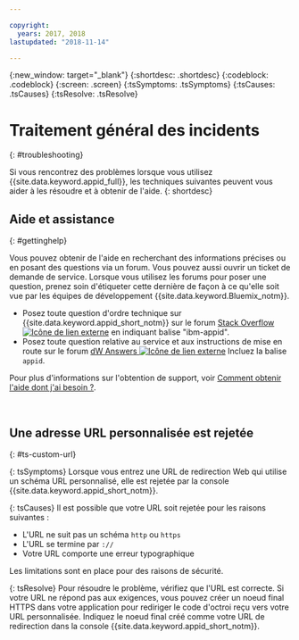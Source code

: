 ```yaml
---

copyright:
  years: 2017, 2018
lastupdated: "2018-11-14"

---
```


{:new_window: target="_blank"}
{:shortdesc: .shortdesc}
{:codeblock: .codeblock}
{:screen: .screen}
{:tsSymptoms: .tsSymptoms}
{:tsCauses: .tsCauses}
{:tsResolve: .tsResolve}

# Traitement général des incidents
{: #troubleshooting}

Si vous rencontrez des problèmes lorsque vous utilisez {{site.data.keyword.appid_full}}, les techniques suivantes peuvent vous aider à les résoudre et à obtenir de l'aide.
{: shortdesc}

## Aide et assistance
{: #gettinghelp}

Vous pouvez obtenir de l'aide en recherchant des informations précises ou en posant des questions via un forum. Vous pouvez aussi ouvrir un ticket de demande de service. Lorsque vous utilisez les forums pour poser une question, prenez soin d'étiqueter cette dernière de façon à ce qu'elle soit vue par les équipes de développement {{site.data.keyword.Bluemix_notm}}.
  * Posez toute question d'ordre technique sur {{site.data.keyword.appid_short_notm}} sur le forum <a href="https://stackoverflow.com/search?q=ibm-appid" target="_blank">Stack Overflow <img src="../../icons/launch-glyph.svg" alt="Icône de lien externe"></a> en indiquant balise "ibm-appid".
  * Posez toute question relative au service et aux instructions de mise en route sur le forum <a href="https://developer.ibm.com/answers/topics/appid/" target="_blank">dW Answers <img src="../../icons/launch-glyph.svg" alt="Icône de lien externe"></a> Incluez la balise `appid`.

Pour plus d'informations sur l'obtention de support, voir [Comment obtenir l'aide dont j'ai besoin ?](/docs/get-support/howtogetsupport.html#getting-customer-support).

</br>

## Une adresse URL personnalisée est rejetée
{: #ts-custom-url}


{: tsSymptoms}
Lorsque vous entrez une URL de redirection Web qui utilise un schéma URL personnalisé, elle est rejetée par la console {{site.data.keyword.appid_short_notm}}.

{: tsCauses}
Il est possible que votre URL soit rejetée pour les raisons suivantes :

* L'URL ne suit pas un schéma `http` ou `https`
* L'URL se termine par `://`
* Votre URL comporte une erreur typographique

Les limitations sont en place pour des raisons de sécurité.

{: tsResolve}
Pour résoudre le problème, vérifiez que l'URL est correcte. Si votre URL ne répond pas aux exigences, vous pouvez créer un noeud final HTTPS dans votre application pour rediriger le code d'octroi reçu vers votre URL personnalisée. Indiquez le noeud final créé comme votre URL de redirection dans la console {{site.data.keyword.appid_short_notm}}.

</br>
